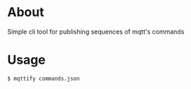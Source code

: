 # About

Simple cli tool for publishing sequences of mqtt's commands

# Usage

```shell
$ mqttify commands.json
```